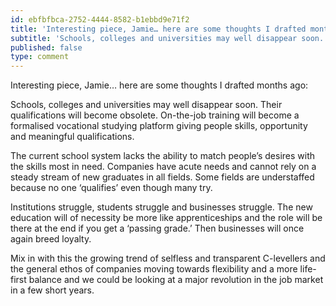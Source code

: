 ```yaml
---
id: ebfbfbca-2752-4444-8582-b1ebbd9e71f2
title: 'Interesting piece, Jamie… here are some thoughts I drafted months ago:'
subtitle: 'Schools, colleges and universities may well disappear soon. Their qualifications will become obsolete. On-the-job training will become a…'
published: false
type: comment
---
```




Interesting piece, Jamie… here are some thoughts I drafted months ago:

Schools, colleges and universities may well disappear soon. Their qualifications will become obsolete. On-the-job training will become a formalised vocational studying platform giving people skills, opportunity and meaningful qualifications.

The current school system lacks the ability to match people’s desires with the skills most in need. Companies have acute needs and cannot rely on a steady stream of new graduates in all fields. Some fields are understaffed because no one ‘qualifies’ even though many try.

Institutions struggle, students struggle and businesses struggle. The new education will of necessity be more like apprenticeships and the role will be there at the end if you get a ‘passing grade.’ Then businesses will once again breed loyalty.

Mix in with this the growing trend of selfless and transparent C-levellers and the general ethos of companies moving towards flexibility and a more life-first balance and we could be looking at a major revolution in the job market in a few short years.

